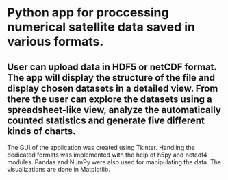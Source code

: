# Python app for proccessing numerical satellite data saved in various formats.

## User can upload data in HDF5 or netCDF format. The app will display the structure of the file and display chosen datasets in a detailed view. From there the user can explore the datasets using a spreadsheet-like view, analyze the automatically counted statistics and generate five different kinds of charts. 

The GUI of the application was created using Tkinter. Handling the dedicated formats was implemented with the help of h5py and netcdf4 modules. Pandas and NumPy were also used for manipulating the data. The visualizations are done in Matplotlib.


